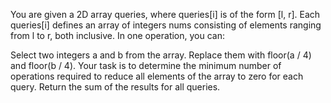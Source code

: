 You are given a 2D array queries, where queries[i] is of the form [l, r]. Each queries[i] defines an array of integers nums consisting of elements ranging from l to r, both inclusive.
In one operation, you can:

Select two integers a and b from the array.
Replace them with floor(a / 4) and floor(b / 4).
Your task is to determine the minimum number of operations required to reduce all elements of the array to zero for each query. Return the sum of the results for all queries.
